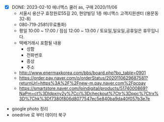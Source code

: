 - [X] DONE: 2023-02-10 에너맥스 쿨러 as, 구매 2020/11/06
  - 서울시 용산구 효창원로55길 20, 현양빌딩 1층 에너맥스 고객지원센터 (용문동 32-8)
  - 080-719-2581(무료통화)
  - 평일 10:00 ~ 17:00 / 점심 12:00 ~ 13:00 / 토요일,일요일,공휴일은 휴무입니다.
  - 택배거래시 포함될 내용
    - 성함
    - 전화번호
    - 증상
    - 주소
  + http://www.enermaxkorea.com/bbs/board.php?bo_table=0901
  + https://order.pay.naver.com/o/orderStatus/2020110629687581?returnUrl=https%3A%2F%2Fnew-m.pay.naver.com%2Fpcpay
  + https://smartstore.naver.com/loindigital/products/5174000869?NaPm=ct%3Dldpxny2y%7Cci%3Dcheckout%7Ctr%3Dppc%7Ctrx%3D%7Chk%3Df7380f806d8077547ec5e840ba9da40f057b3e7e
- google photo 정리
- onedrive 로 부터 데이터 북구

